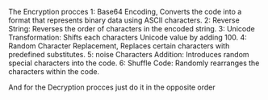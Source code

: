 The Encryption procces
1: Base64 Encoding, Converts the code into a format that represents binary data using ASCII characters.
2: Reverse String: Reverses the order of characters in the encoded string.
3: Unicode Transformation: Shifts each characters Unicode value by adding 100.
4: Random Character Replacement, Replaces certain characters with predefined substitutes.
5: noise Characters Addition: Introduces random special characters into the code.
6: Shuffle Code: Randomly rearranges the characters within the code.

And for the Decryption procces just do it in the opposite order